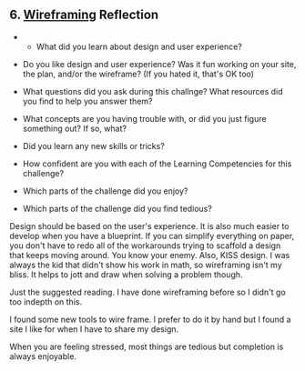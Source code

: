 ## 6. [Wireframing](6_wireframing/readme.md) Reflection

* * What did you learn about design and user experience? 
* Do you like design and user experience? Was it fun working on your site, the plan, and/or the wireframe? (If you hated it, that's OK too)

* What questions did you ask during this challnge? What resources did you find to help you answer them?  
* What concepts are you having trouble with, or did you just figure something out? If so, what?  
* Did you learn any new skills or tricks?
* How confident are you with each of the Learning Competencies for this challenge? 
* Which parts of the challenge did you enjoy?
* Which parts of the challenge did you find tedious?

<!-- Add your reflection here. Remove the comment markers -->

Design should be based on the user's experience. It is also much easier to develop when you have a blueprint. If you can simplify everything on paper, you don't have to redo all of the workarounds trying to scaffold a design that keeps moving around. You know your enemy. Also, KISS design. I was always the kid that didn't show his work in math, so wireframing isn't my bliss. It helps to jott and draw when solving a problem though. 

Just the suggested reading. I have done wireframing before so I didn't go too indepth on this. 

I found some new tools to wire frame. I prefer to do it by hand but I found a site I like for when I have to share my design. 

When you are feeling stressed, most things are tedious but completion is always enjoyable. 